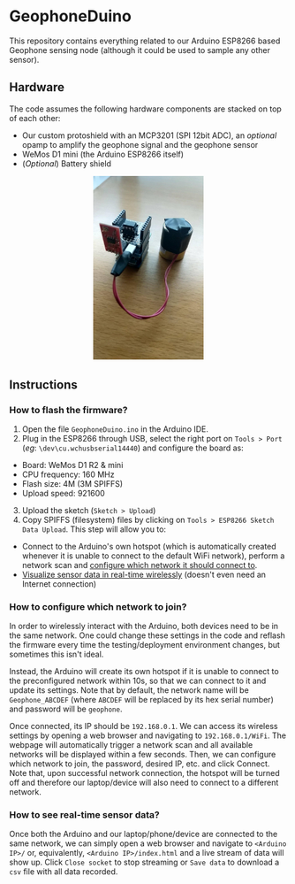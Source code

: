 # GeophoneDuino
This repository contains everything related to our Arduino ESP8266 based Geophone sensing node (although it could be used to sample any other sensor).

## Hardware
The code assumes the following hardware components are stacked on top of each other:
 * Our custom protoshield with an MCP3201 (SPI 12bit ADC), an _optional_ opamp to amplify the geophone signal and the geophone sensor
 * WeMos D1 mini (the Arduino ESP8266 itself)
 * (_Optional_) Battery shield

<p align="center"><img src="images/HardwareExample.jpg" alt="Sample GeophoneDuino sensing node" style="width: 200px;"></p>

## Instructions

### How to flash the firmware?
 1. Open the file `GeophoneDuino.ino` in the Arduino IDE.
 2. Plug in the ESP8266 through USB, select the right port on `Tools > Port` (_eg_: `\dev\cu.wchusbserial14440`) and configure the board as:
   - Board: WeMos D1 R2 & mini
   - CPU frequency: 160 MHz
   - Flash size: 4M (3M SPIFFS)
   - Upload speed: 921600
 3. Upload the sketch (`Sketch > Upload`)
 4. Copy SPIFFS (filesystem) files by clicking on `Tools > ESP8266 Sketch Data Upload`. This step will allow you to:
   - Connect to the Arduino's own hotspot (which is automatically created whenever it is unable to connect to the default WiFi network), perform a network scan and [configure which network it should connect to](#how-to-configure-which-network-to-join).
   - [Visualize sensor data in real-time wirelessly](#how-to-see-real-time-sensor-data) (doesn't even need an Internet connection)

### How to configure which network to join?
In order to wirelessly interact with the Arduino, both devices need to be in the same network. One could change these settings in the code and reflash the firmware every time the testing/deployment environment changes, but sometimes this isn't ideal.

Instead, the Arduino will create its own hotspot if it is unable to connect to the preconfigured network within 10s, so that we can connect to it and update its settings.
Note that by default, the network name will be `Geophone_ABCDEF` (where `ABCDEF` will be replaced by its hex serial number) and password will be `geophone`.

Once connected, its IP should be `192.168.0.1`. We can access its wireless settings by opening a web browser and navigating to `192.168.0.1/WiFi`. The webpage will automatically trigger a network scan and all available networks will be displayed within a few seconds. Then, we can configure which network to join, the password, desired IP, etc. and click Connect.
Note that, upon successful network connection, the hotspot will be turned off and therefore our laptop/device will also need to connect to a different network.

### How to see real-time sensor data?
Once both the Arduino and our laptop/phone/device are connected to the same network, we can simply open a web browser and navigate to `<Arduino IP>/` or, equivalently, `<Arduino IP>/index.html` and a live stream of data will show up. Click `Close socket` to stop streaming or `Save data` to download a `csv` file with all data recorded.
